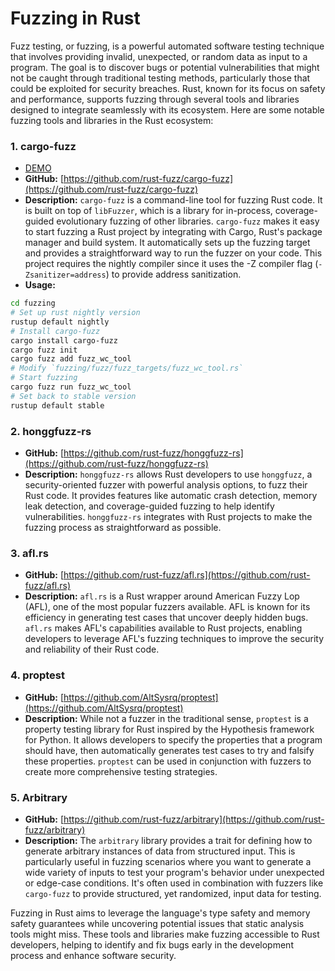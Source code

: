 # Fuzzing in Rust

Fuzz testing, or fuzzing, is a powerful automated software testing technique that involves providing invalid, unexpected, or random data as input to a program. The goal is to discover bugs or potential vulnerabilities that might not be caught through traditional testing methods, particularly those that could be exploited for security breaches. Rust, known for its focus on safety and performance, supports fuzzing through several tools and libraries designed to integrate seamlessly with its ecosystem. Here are some notable fuzzing tools and libraries in the Rust ecosystem:


### 1. **cargo-fuzz**
- [DEMO](https://github.com/luk6xff/luk6xff.github.io/tree/master/content/books/safe_secure_rust/src/cybersecurity_utils/fuzzing)
- **GitHub:** [https://github.com/rust-fuzz/cargo-fuzz](https://github.com/rust-fuzz/cargo-fuzz)
- **Description:** `cargo-fuzz` is a command-line tool for fuzzing Rust code. It is built on top of `libFuzzer`, which is a library for in-process, coverage-guided evolutionary fuzzing of other libraries. `cargo-fuzz` makes it easy to start fuzzing a Rust project by integrating with Cargo, Rust's package manager and build system. It automatically sets up the fuzzing target and provides a straightforward way to run the fuzzer on your code. This project requires the nightly compiler since it uses the -Z compiler flag (`-Zsanitizer=address`) to provide address sanitization.
- **Usage:**
```sh
cd fuzzing
# Set up rust nightly version
rustup default nightly
# Install cargo-fuzz
cargo install cargo-fuzz
cargo fuzz init
cargo fuzz add fuzz_wc_tool
# Modify `fuzzing/fuzz/fuzz_targets/fuzz_wc_tool.rs`
# Start fuzzing
cargo fuzz run fuzz_wc_tool
# Set back to stable version
rustup default stable
```



### 2. **honggfuzz-rs**

- **GitHub:** [https://github.com/rust-fuzz/honggfuzz-rs](https://github.com/rust-fuzz/honggfuzz-rs)
- **Description:** `honggfuzz-rs` allows Rust developers to use `honggfuzz`, a security-oriented fuzzer with powerful analysis options, to fuzz their Rust code. It provides features like automatic crash detection, memory leak detection, and coverage-guided fuzzing to help identify vulnerabilities. `honggfuzz-rs` integrates with Rust projects to make the fuzzing process as straightforward as possible.


### 3. **afl.rs**

- **GitHub:** [https://github.com/rust-fuzz/afl.rs](https://github.com/rust-fuzz/afl.rs)
- **Description:** `afl.rs` is a Rust wrapper around American Fuzzy Lop (AFL), one of the most popular fuzzers available. AFL is known for its efficiency in generating test cases that uncover deeply hidden bugs. `afl.rs` makes AFL's capabilities available to Rust projects, enabling developers to leverage AFL's fuzzing techniques to improve the security and reliability of their Rust code.


### 4. **proptest**

- **GitHub:** [https://github.com/AltSysrq/proptest](https://github.com/AltSysrq/proptest)
- **Description:** While not a fuzzer in the traditional sense, `proptest` is a property testing library for Rust inspired by the Hypothesis framework for Python. It allows developers to specify the properties that a program should have, then automatically generates test cases to try and falsify these properties. `proptest` can be used in conjunction with fuzzers to create more comprehensive testing strategies.


### 5. **Arbitrary**

- **GitHub:** [https://github.com/rust-fuzz/arbitrary](https://github.com/rust-fuzz/arbitrary)
- **Description:** The `arbitrary` library provides a trait for defining how to generate arbitrary instances of data from structured input. This is particularly useful in fuzzing scenarios where you want to generate a wide variety of inputs to test your program's behavior under unexpected or edge-case conditions. It's often used in combination with fuzzers like `cargo-fuzz` to provide structured, yet randomized, input data for testing.

Fuzzing in Rust aims to leverage the language's type safety and memory safety guarantees while uncovering potential issues that static analysis tools might miss. These tools and libraries make fuzzing accessible to Rust developers, helping to identify and fix bugs early in the development process and enhance software security.
